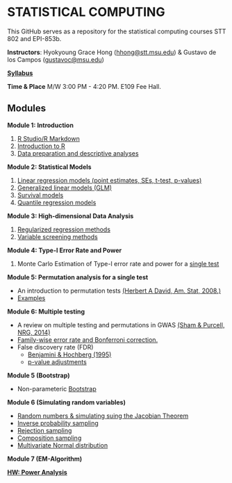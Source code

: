 # STATISTICAL COMPUTING


This GitHub serves as a repository for the statistical computing courses STT 802 and EPI-853b.

**Instructors**: Hyokyoung Grace Hong (hhong@stt.msu.edu) & Gustavo de los Campos (gustavoc@msu.edu)

**[Syllabus](https://app.box.com/s/4l7zea2zvqa1kq3137tujqdx0opiif1z)**

**Time & Place** M/W 	3:00 PM - 4:20 PM. E109 Fee Hall.



## Modules


**Module 1: Introduction**

  1. [R Studio/R Markdown](https://github.com/younghhk/STAT_COMP/blob/master/Rmarkdown.md)
  2. [Introduction to R](https://github.com/younghhk/STAT_COMP/blob/master/RIntro.md)
  3. [Data preparation and descriptive analyses](https://github.com/younghhk/STAT_COMP/blob/master/DESCRIPTIVE_STATS.md) 
 

**Module 2: Statistical Models**

  1. [Linear regression models (point estimates, SEs, t-test, p-values)](https://github.com/younghhk/STAT_COMP/blob/master/LM.md)
  2. [Generalized linear models (GLM)](https://github.com/younghhk/STAT_COMP/blob/master/GLM.md)
  3. [Survival models](https://github.com/younghhk/STAT_COMP/blob/master/SURVREG.md)
  4. [Quantile regression models](https://github.com/younghhk/STAT_COMP/blob/master/QR.md)

**Module 3: High-dimensional Data Analysis**

  1. [Regularized regression methods](https://github.com/younghhk/STAT_COMP/blob/master/PENREG.md)
  2. [Variable screening methods](https://github.com/younghhk/STAT_COMP/blob/master/VS.md) 

**Module 4: Type-I Error Rate and Power**

  1. Monte Carlo Estimation of Type-I error rate and power for a [single test](https://github.com/gdlc/STAT_COMP/blob/master/POWER.md)
  
**Module 5: Permutation analysis for a single test**
  * An introduction to permutation tests [(Herbert A David, Am. Stat, 2008.)](http://www.tandfonline.com/doi/abs/10.1198/000313008X269576)
  * [Examples](https://github.com/gdlc/STAT_COMP/blob/master/PERMUTATION.md)
    
**Module 6: Multiple testing**
  * A review on multiple testing and permutations in GWAS [(Sham & Purcell, NRG, 2014)](https://www.nature.com/articles/nrg3706)
  * [Family-wise error rate and Bonferroni correction.](https://github.com/gdlc/STAT_COMP/blob/master/multipleTesting.md)
  * False discovery rate (FDR)
    * [Benjamini & Hochberg (1995)](http://www.math.tau.ac.il/~ybenja/MyPapers/benjamini_hochberg1995.pdf)
    * [p-value adjustments](https://github.com/gdlc/STAT_COMP/blob/master/padjust.md)
  
**Module 5 (Bootstrap)**
  * Non-parameteric [Bootstrap](https://github.com/gdlc/STAT_COMP/blob/master/BOOTSTRAP.md)

**Module 6 (Simulating random variables)**
  * [Random numbers & simulating suing the Jacobian Theorem](https://github.com/gdlc/STAT_COMP/blob/master/SimulatingRandomVariables.pdf)
  * [Inverse probability sampling]()
  * [Rejection sampling]()
  * [Composition sampling]()
  * [Multivariate Normal distribution]()
  
**Module 7 (EM-Algorithm)**

  
**[HW: Power Analysis](HW_POWER.md)**
